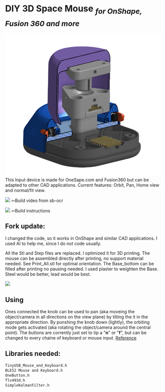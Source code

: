 # **DIY 3D Space Mouse** <sub>*for OnShape, Fusion 360 and more*</sub>
<img src="Images/Render Cut 2.PNG">
This Input device is made for OneSape.com and Fusion360 but can be adapted to other CAD applications. Current features: Orbit, Pan, Home view and normal/fit view.

[<img src="https://upload.wikimedia.org/wikipedia/commons/thumb/0/09/YouTube_full-color_icon_%282017%29.svg/159px-YouTube_full-color_icon_%282017%29.svg.png">](https://youtu.be/iHBgNGnTiK4)
⇦Build video from sb-ocr

[<img src="https://yt3.googleusercontent.com/ytc/AOPolaSwBoXviLeQhikQwFOVSZCFjgkQLT0q5EiE85LS4u4=s176-c-k-c0x00ffffff-no-rj">]([https://youtu.be/iHBgNGnTiK4](https://www.instructables.com/DIY-Space-Mouse-for-Fusion-360-Using-Magnets))
⇦Build instructions


## **Fork update:**

I changed the code, so it works in OnShape and similar CAD applications. I used AI to help me, since I do not code usually.

All the Stl and Step files are replaced. I optimized it for 3D printing. 
The mouse can be assembled directly after printing, no support material needed. See Print_All.stl for optimal orientation.
The Base_bottom can be filled after printing no pausing needed. I used plaster to weighten the Base. Steel would be better, lead would be best.


<img src="Images/Polish_20230709_175925855.jpg">

## Using
Ones connected the knob can be used to pan (aka moveing the object/camera in all directions on the view plane) by tilting the it in the appropriate direction.
By punshing the knob down (lightly), the orbiting mode gets activated (aka rotating the object/camera around the central point).
The buttons are corrently just set to tip a "**n**" or "**f**", but can be changed to every chaine of keyboard or mouse input. [Reference](https://www.arduino.cc/reference/en/language/functions/usb/keyboard/keyboardmodifiers/)

## Libraries needed:
```
TinyUSB_Mouse_and_Keyboard.h
BLE52 Mouse and Keyboard.h
OneButton.h
Tlv493d.h
SimpleKalmanFilter.h
```

